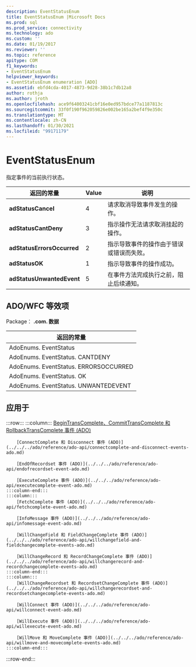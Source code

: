```yaml
---
description: EventStatusEnum
title: EventStatusEnum |Microsoft Docs
ms.prod: sql
ms.prod_service: connectivity
ms.technology: ado
ms.custom: ''
ms.date: 01/19/2017
ms.reviewer: ''
ms.topic: reference
apitype: COM
f1_keywords:
- EventStatusEnum
helpviewer_keywords:
- EventStatusEnum enumeration [ADO]
ms.assetid: ebfd4cda-4017-4873-9d28-38b1c7db12a8
author: rothja
ms.author: jroth
ms.openlocfilehash: ace9f64003241cbf16e0ed957bdce77a1187813c
ms.sourcegitcommit: 33f0f190f962059826e002be165a2bef4f9e350c
ms.translationtype: MT
ms.contentlocale: zh-CN
ms.lasthandoff: 01/30/2021
ms.locfileid: "99171179"
---
```

# <a name="eventstatusenum"></a>EventStatusEnum
指定事件的当前执行状态。  
  
|返回的常量|Value|说明|  
|--------------|-----------|-----------------|  
|**adStatusCancel**|4|请求取消导致事件发生的操作。|  
|**adStatusCantDeny**|3|指示操作无法请求取消挂起的操作。|  
|**adStatusErrorsOccurred**|2|指示导致事件的操作由于错误或错误而失败。|  
|**adStatusOK**|1|指示导致事件的操作成功。|  
|**adStatusUnwantedEvent**|5|在事件方法完成执行之前，阻止后续通知。|  
  
## <a name="adowfc-equivalent"></a>ADO/WFC 等效项  
 Package： **.com. 数据**  
  
|返回的常量|  
|--------------|  
|AdoEnums. EventStatus|  
|AdoEnums. EventStatus. CANTDENY|  
|AdoEnums. EventStatus. ERRORSOCCURRED|  
|AdoEnums. EventStatus. OK|  
|AdoEnums. EventStatus. UNWANTEDEVENT|  
  
## <a name="applies-to"></a>应用于  

:::row:::
    :::column:::
        [BeginTransComplete、CommitTransComplete 和 RollbackTransComplete 事件 (ADO) ](../../../ado/reference/ado-api/begintranscomplete-committranscomplete-and-rollbacktranscomplete-events-ado.md)  

        [ConnectComplete 和 Disconnect 事件 (ADO)](../../../ado/reference/ado-api/connectcomplete-and-disconnect-events-ado.md)  

        [EndOfRecordset 事件 (ADO)](../../../ado/reference/ado-api/endofrecordset-event-ado.md)  

        [ExecuteComplete 事件 (ADO)](../../../ado/reference/ado-api/executecomplete-event-ado.md)  
    :::column-end:::
    :::column:::
        [FetchComplete 事件 (ADO)](../../../ado/reference/ado-api/fetchcomplete-event-ado.md)  

        [InfoMessage 事件 (ADO)](../../../ado/reference/ado-api/infomessage-event-ado.md)  

        [WillChangeField 和 FieldChangeComplete 事件 (ADO)](../../../ado/reference/ado-api/willchangefield-and-fieldchangecomplete-events-ado.md)  

        [WillChangeRecord 和 RecordChangeComplete 事件 (ADO)](../../../ado/reference/ado-api/willchangerecord-and-recordchangecomplete-events-ado.md)  
    :::column-end:::
    :::column:::
        [WillChangeRecordset 和 RecordsetChangeComplete 事件 (ADO)](../../../ado/reference/ado-api/willchangerecordset-and-recordsetchangecomplete-events-ado.md)  

        [WillConnect 事件 (ADO)](../../../ado/reference/ado-api/willconnect-event-ado.md)  

        [WillExecute 事件 (ADO)](../../../ado/reference/ado-api/willexecute-event-ado.md)  

        [WillMove 和 MoveComplete 事件 (ADO)](../../../ado/reference/ado-api/willmove-and-movecomplete-events-ado.md)  
    :::column-end:::
:::row-end:::
